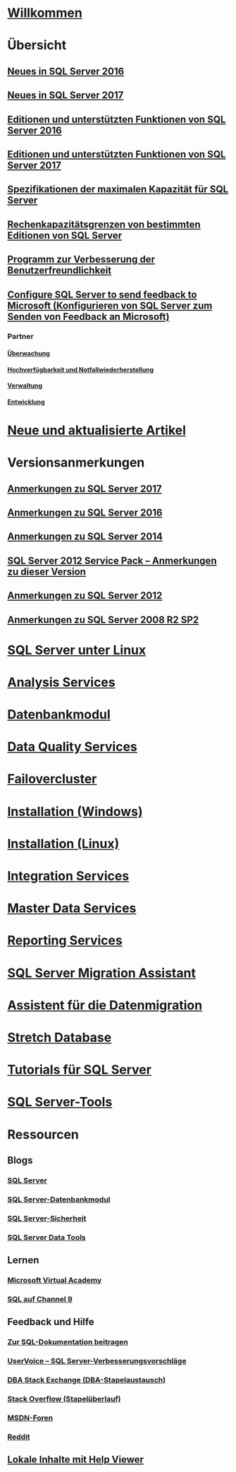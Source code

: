 # [Willkommen](sql-server-technical-documentation.md)

# Übersicht
## [Neues in SQL Server 2016](what-s-new-in-sql-server-2016.md)
## [Neues in SQL Server 2017](what-s-new-in-sql-server-2017.md)
## [Editionen und unterstützten Funktionen von SQL Server 2016](editions-and-components-of-sql-server-2016.md)
## [Editionen und unterstützten Funktionen von SQL Server 2017](editions-and-components-of-sql-server-2017.md)
## [Spezifikationen der maximalen Kapazität für SQL Server](maximum-capacity-specifications-for-sql-server.md)
## [Rechenkapazitätsgrenzen von bestimmten Editionen von SQL Server](compute-capacity-limits-by-edition-of-sql-server.md)
## [Programm zur Verbesserung der Benutzerfreundlichkeit](customer-experience-improvement-program-for-sql-server-data-tools.md)
## [Configure SQL Server to send feedback to Microsoft (Konfigurieren von SQL Server zum Senden von Feedback an Microsoft)](sql-server-customer-feedback.md)
### Partner
#### [Überwachung](partner-monitor-sql-server.md)
#### [Hochverfügbarkeit und Notfallwiederherstellung](partner-hadr-sql-server.md)
#### [Verwaltung](partner-management-sql-server.md)
#### [Entwicklung](partner-dev-sql-server.md)

# [Neue und aktualisierte Artikel](new-updated-sql-server.md)

# Versionsanmerkungen

## [Anmerkungen zu SQL Server 2017](sql-server-2017-release-notes.md)
## [Anmerkungen zu SQL Server 2016](sql-server-2016-release-notes.md)
## [Anmerkungen zu SQL Server 2014](sql-server-2014-release-notes.md)
## [SQL Server 2012 Service Pack – Anmerkungen zu dieser Version](sql-server-2012-sp4-release-notes.md)
## [Anmerkungen zu SQL Server 2012](sql-server-2012-release-notes.md)
## [Anmerkungen zu SQL Server 2008 R2 SP2](sql-server-2008-r2-sp2-release-notes.md)

# [SQL Server unter Linux](../linux/sql-server-linux-overview.md)
# [Analysis Services](../analysis-services/analysis-services.md)
# [Datenbankmodul](../database-engine/sql-server-database-engine-overview.md)
# [Data Quality Services](../data-quality-services/data-quality-services.md)
# [Failovercluster](../sql-server/failover-clusters/install/sql-server-failover-cluster-installation.md)
# [Installation (Windows)](../sql-server/install/planning-a-sql-server-installation.md)
# [Installation (Linux)](../linux/sql-server-linux-setup.md)
# [Integration Services](../integration-services/sql-server-integration-services.md)
# [Master Data Services](../master-data-services/master-data-services-overview-mds.md)
# [Reporting Services](../reporting-services/create-deploy-and-manage-mobile-and-paginated-reports.md)
# [SQL Server Migration Assistant](../ssma/sql-server-migration-assistant.md)
# [Assistent für die Datenmigration](../dma/dma-overview.md)
# [Stretch Database](../sql-server/stretch-database/stretch-database.md)
# [Tutorials für SQL Server](tutorials-for-sql-server-2016.md)
# [SQL Server-Tools](../tools/overview-sql-tools.md)

# Ressourcen

## Blogs
### [SQL Server](https://blogs.technet.microsoft.com/dataplatforminsider/)
### [SQL Server-Datenbankmodul](https://blogs.msdn.microsoft.com/sqlserverstorageengine/)
### [SQL Server-Sicherheit](https://blogs.msdn.microsoft.com/sqlsecurity/)
### [SQL Server Data Tools](https://blogs.msdn.microsoft.com/ssdt/)

## Lernen
### [Microsoft Virtual Academy](https://mva.microsoft.com/product-training/sql-server#!lang=1033)
### [SQL auf Channel 9](https://channel9.msdn.com/Search?term=sql#ch9Search&lang-en=en&pubDate=year)

## Feedback und Hilfe
### [Zur SQL-Dokumentation beitragen](sql-server-docs-contribute.md)
### [UserVoice – SQL Server-Verbesserungsvorschläge](https://feedback.azure.com/forums/908035-sql-server)
### [DBA Stack Exchange (DBA-Stapelaustausch)](https://dba.stackexchange.com/questions/tagged/sql-server)
### [Stack Overflow (Stapelüberlauf)](http://stackoverflow.com/questions/tagged/sql-server)
### [MSDN-Foren](https://social.msdn.microsoft.com/Forums/en-US/home?category=sqlserver)
### [Reddit](https://www.reddit.com/r/SQLServer)
## [Lokale Inhalte mit Help Viewer](sql-server-help-installation.md)